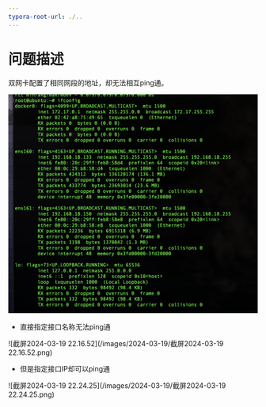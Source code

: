 ```yaml
---
typora-root-url: ./..
---
```


# 问题描述

双网卡配置了相同网段的地址，却无法相互ping通。

<img src="images/2024-03-19/截屏2024-03-19 22.13.59.png" alt="截屏2024-03-19 22.13.59"  />



- 直接指定接口名称无法ping通

![截屏2024-03-19 22.16.52](/images/2024-03-19/截屏2024-03-19 22.16.52.png)



- 但是指定接口IP却可以ping通

![截屏2024-03-19 22.24.25](/images/2024-03-19/截屏2024-03-19 22.24.25.png)